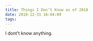 ```yaml
---
title: Things I Don’t Know as of 2018
date: 2018-12-31 16:04:09
tags:
---
```

I dont't know anything.